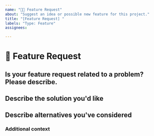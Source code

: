 ```yaml
---
name: "🚀🆕 Feature Request"
about: "Suggest an idea or possible new feature for this project."
title: "[Feature Request] "
labels: "Type: Feature"
assignees:

---
```


# **🚀 Feature Request**
<!-- All issues sould be redacted in english (or french) or they will not be addressed -->
<!-- All issues sould be detailed enough for developers to reproduce the bug or they will not be addressed -->
<!-- Duplicate issues will not be addressed and closed automatically -->
<!-- Make sure your feature request is not in the readme 'upcoming features' section or it will not be addressed -->

## **Is your feature request related to a problem? Please describe.**
<!-- A clear and concise description of what the problem is. Ex. I'm always frustrated when [...] -->

## **Describe the solution you'd like**
<!-- A clear and concise description of what you want to happen. -->

## **Describe alternatives you've considered**
<!-- A clear and concise description of any alternative solutions or features you've considered. -->

### **Additional context**
<!-- Add any other context or additional information about the problem here.-->
